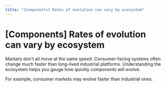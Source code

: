 ```yaml
---
title: "[Components] Rates of evolution can vary by ecosystem"
---
```


# [Components] Rates of evolution can vary by ecosystem

Markets don't all move at the same speed. Consumer-facing systems often change much faster than long-lived industrial platforms. Understanding the ecosystem helps you gauge how quickly components will evolve.

For example, consumer markets may evolve faster than industrial ones.
